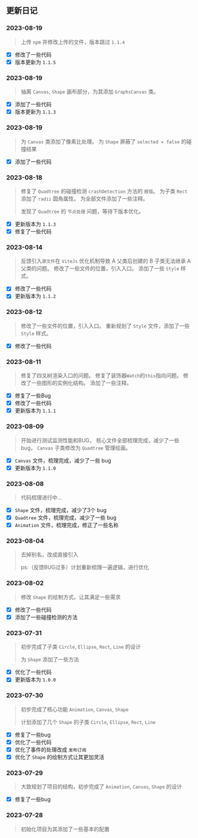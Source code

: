 ## 更新日记

### 2023-08-19

> 上传 `npm` 并修改上传的文件，版本跳过 `1.1.4`

- [x] 修改了一些代码
- [x] 版本更新为 `1.1.5`

### 2023-08-19

> 抽离 `Canvas`, `Shape` 画布部分，为其添加 `GraphsCanvas` 类。

- [x] 添加了一些代码
- [x] 版本更新为 `1.1.3`

### 2023-08-19

> 为 `Canvas` 类添加了像素比处理。
> 为 `Shape` 屏蔽了 `selected = false` 的碰撞结果

- [x] 添加了一些代码

### 2023-08-18

> 修复了 `Quadtree` 的碰撞检测 `crashDetection` 方法的 `报错`。
> 为子类 `Rect` 添加了 `radii` 圆角属性。
> 为全部文件添加了一些注释。
>
> 发现了 `Quadtree` 的 `节点处理` 问题，等待下版本优化。

- [x] 更新版本为 `1.1.3`
- [x] 修复了一些代码

### 2023-08-14

> 反馈引入`源文件`在 `ViteJs` 优化机制导致 A 父类后创建的 B 子类无法继承 A 父类的问题。
> 修改了一些文件的位置，引入入口。
> 添加了一些 `Style` 样式。

- [x] 修改了一些代码
- [x] 更新版本为 `1.1.2`

### 2023-08-12

> 修改了一些文件的位置，引入入口。
> 重新规划了 `Style` 文件，添加了一些 `Style` 样式。

- [x] 修改了一些代码

### 2023-08-11

> 修复了四叉树渲染入口的问题。
> 修复了装饰器`Watch`的`this`指向问题。
> 修改了一些图形的实例化结构。
> 添加了一些注释。

- [x] 修复了一些Bug
- [x] 修改了一些代码
- [x] 更新版本为 `1.1.1`

### 2023-08-09

> 开始进行测试监测性能和BUG，
> 核心文件全部梳理完成，减少了一些 bug，
> `Canvas` 子类修改为 `Quadtree` 管理绘画。

- [x] `Canvas` 文件，梳理完成，减少了一些 bug
- [x] 更新版本为 `1.1.0`

### 2023-08-08

> 代码梳理进行中...

- [x] `Shape` 文件，梳理完成，减少了3个 bug
- [x] `Quadtree` 文件，梳理完成，减少了一些 bug
- [x] `Animation` 文件，梳理完成，修正了一些名称

### 2023-08-04

> 去掉别名，改成直接引入
>
> ps:（反馈BUG过多）计划重新梳理一遍逻辑，进行优化

### 2023-08-02

> 修改 `Shape` 的绘制方式，让其满足一些需求

- [x] 修改了一些代码
- [x] 添加了一些碰撞检测的方法

### 2023-07-31

> 初步完成了子类 `Circle`, `Ellipse`, `Rect`, `Line` 的设计
>
> 为 `Shape` 添加了一些方法

- [x] 优化了一些代码
- [x] 更新版本为 `1.0.0`

### 2023-07-30

> 初步完成了核心功能 `Animation`, `Canvas`, `Shape`
>
> 计划添加了几个 `Shape` 的子类 `Circle`, `Ellipse`, `Rect`, `Line`

- [x] 修复了一些bug
- [x] 优化了一些代码
- [x] 优化了事件的处理改成 `发布订阅`
- [x] 优化了 `Shape` 的绘制方式让其更加灵活

### 2023-07-29

> 大致规划了项目的结构，初步完成了 `Animation`, `Canvas`, `Shape` 的设计

- [x] 修复了一些bug

### 2023-07-28

> 初始化项目为其添加了一些基本的配置
